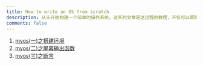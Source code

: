 ```yaml
---
title: How to write an OS from scratch
description: 从头开始构建一个简单的操作系统，这系列文章是这过程的教程，不仅可以帮助我自己总结和深入理解操作系统的知识点，还可以帮助对操作系统有兴趣的初学者构建自己的操作系统。
comments: false
---
```


1. [myos(一)之搭建环境](https://wu-binson.github.io/IT/myos/environment-setup/)
2. [myos(二)之屏幕输出函数](https://wu-binson.github.io/IT/myos/printing-to-screen/)
3. [myos(三)之断言](https://wu-binson.github.io/IT/myos/assert/)



